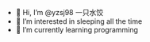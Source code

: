 - 👋 Hi, I’m @yzsj98 一只水饺
- 👀 I’m interested in sleeping all the time
- 🌱 I’m currently learning programming
